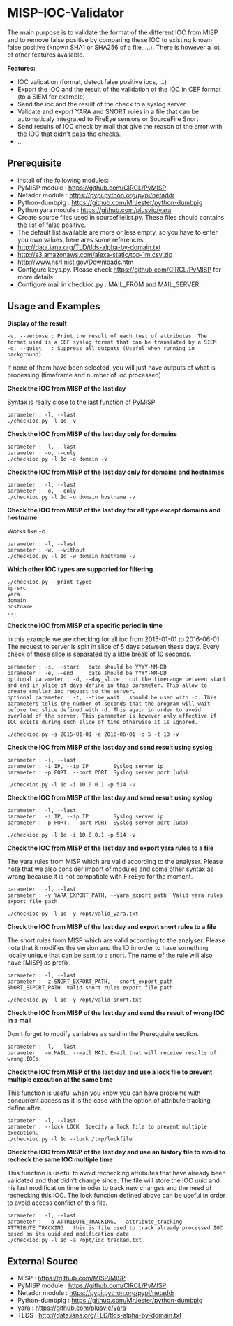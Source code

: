 # MISP-IOC-Validator

The main purpose is to validate the format of the different IOC from MISP and to remove false positive by comparing these IOC to existing known false positive (known SHA1 or SHA256 of a file, ...). There is however a lot of other features available.

**Features:**
- IOC validation (format, detect false positive iocs, ...)
- Export the IOC and the result of the validation of the IOC in CEF format (to a SIEM for example)
- Send the ioc and the result of the check to a syslog server
- Validate and export YARA and SNORT rules in a file that can be automaticaly integrated to FireEye sensors or SourceFire Snort
- Send results of IOC check by mail that give the reason of the error with the IOC that didn't pass the checks.
- ...

## Prerequisite

- install of the following modules:
 - PyMISP module : https://github.com/CIRCL/PyMISP
 - Netaddr module : https://pypi.python.org/pypi/netaddr
 - Python-dumbpig : https://github.com/MrJester/python-dumbpig
 - Python yara module : https://github.com/plusvic/yara
- Create source files used in sourcefilelist.py. These files should contains the list of false positive.
 - The default list available are more or less empty, so you have to enter you own values, here ares some references :
  - http://data.iana.org/TLD/tlds-alpha-by-domain.txt
  - http://s3.amazonaws.com/alexa-static/top-1m.csv.zip
  - http://www.nsrl.nist.gov/Downloads.htm
- Configure keys.py. Please check https://github.com/CIRCL/PyMISP for more details.
- Configure mail in checkioc.py : MAIL_FROM and MAIL_SERVER.

## Usage and Examples

**Display of the result**
```
-v, --verbose : Print the result of each test of attributes. The format used is a CEF syslog format that can be translated by a SIEM
-q, --quiet   : Suppress all outputs (Useful when running in background)
```
If none of them have been selected, you will just have outputs of what is processing (timeframe and number of ioc processed)

**Check the IOC from MISP of the last day**

Syntax is really close to the last function of PyMISP
```
parameter : -l, --last
./checkioc.py -l 1d -v
```

**Check the IOC from MISP of the last day only for domains**
```
parameter : -l, --last
parameter : -o, --only
./checkioc.py -l 1d -o domain -v
```

**Check the IOC from MISP of the last day only for domains and hostnames**
```
parameter : -l, --last
parameter : -o, --only
./checkioc.py -l 1d -o domain hostname -v
```
**Check the IOC from MISP of the last day for all type except domains and hostname**

Works like -o
```
parameter : -l, --last
parameter : -w, --without
./checkioc.py -l 1d -w domain hostname -v
```

**Which other IOC types are supported for filtering**
```
./checkioc.py --print_types
ip-src
yara
domain
hostname
...
```

**Check the IOC from MISP of a specific period in time**

In this example we are checking for all ioc from 2015-01-01 to 2016-06-01. The request to server is split in slice of 5 days between these days. Every check of these slice is separated by a little break of 10 seconds. 
```
parameter : -s, --start   date should be YYYY-MM-DD
parameter : -e, --end     date should be YYYY-MM-DD
optional parameter : -d, --day_slice   cut the timerange between start and end in slice of days define in this parameter. This allow to create smaller ioc request to the server.
optional parameter : -t, --time_wait   should be used with -d. This parameters tells the number of seconds that the program will wait before two slice defined with -d. This again in order to avoid overload of the server. This parameter is however only effective if IOC exists during such slice of time otherwise it is ignored.

./checkioc.py -s 2015-01-01 -e 2016-06-01 -d 5 -t 10 -v
```

**Check the IOC from MISP of the last day and send result using syslog**
```
parameter : -l, --last
parameter : -i IP, --ip IP        Syslog server ip
parameter : -p PORT, --port PORT  Syslog server port (udp)

./checkioc.py -l 1d -i 10.0.0.1 -p 514 -v
```

**Check the IOC from MISP of the last day and send result using syslog**
```
parameter : -l, --last
parameter : -i IP, --ip IP        Syslog server ip
parameter : -p PORT, --port PORT  Syslog server port (udp)

./checkioc.py -l 1d -i 10.0.0.1 -p 514 -v
```

**Check the IOC from MISP of the last day and export yara rules to a file**

The yara rules from MISP which are valid according to the analyser. Please note that we also consider import of modules and some other syntax as wrong because it is not compatible with FireEye for the moment.
```
parameter : -l, --last
parameter : -y YARA_EXPORT_PATH, --yara_export_path  Valid yara rules export file path 

./checkioc.py -l 1d -y /opt/valid_yara.txt
```

**Check the IOC from MISP of the last day and export snort rules to a file**

The snort rules from MISP which are valid according to the analyser. Please note that it modifies the version and the ID in order to have something locally unique that can be sent to a snort. The name of the rule will also have [MISP] as prefix.
```
parameter : -l, --last
parameter : -z SNORT_EXPORT_PATH, --snort_export_path SNORT_EXPORT_PATH  Valid snort rules export file path 

./checkioc.py -l 1d -y /opt/valid_snort.txt
```

**Check the IOC from MISP of the last day and send the result of wrong IOC in a mail**

Don't forget to modify variables as said in the Prerequisite section.
```
parameter : -l, --last
parameter : -m MAIL, --mail MAIL Email that will receive results of wrong IOCs.
```

**Check the IOC from MISP of the last day and use a lock file to prevent multiple execution at the same time**

This function is useful when you know you can have problems with concurrent access as it is the case with the option of attribute tracking define after.
```
parameter : -l, --last
parameter : --lock LOCK  Specify a lock file to prevent multiple execution.
./checkioc.py -l 1d --lock /tmp/lockfile
```

**Check the IOC from MISP of the last day and use an history file to avoid to recheck the same IOC multiple time**

This function is useful to avoid rechecking attributes that have already been validated and that didn't change since.
The file will store the IOC uuid and his last modification time in oder to track new changes and the need of rechecking this IOC. The lock function defined above can be useful in order to avoid access conflict of this file.
```
parameter : -l, --last
parameter :  -a ATTRIBUTE_TRACKING, --attribute_tracking ATTRIBUTE_TRACKING   this is file used to track already processed IOC based on its uuid and modification date
./checkioc.py -l 1d -a /opt/ioc_tracked.txt
```

## External Source

- MISP : https://github.com/MISP/MISP
- PyMISP module : https://github.com/CIRCL/PyMISP
- Netaddr module : https://pypi.python.org/pypi/netaddr
- Python-dumbpig : https://github.com/MrJester/python-dumbpig
- yara : https://github.com/plusvic/yara
- TLDS : http://data.iana.org/TLD/tlds-alpha-by-domain.txt
